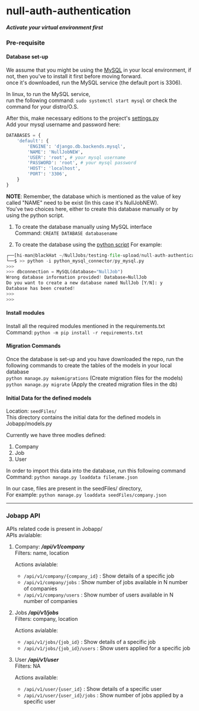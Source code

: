 # null-auth-authentication

***Activate your virtual environment first***

### Pre-requisite

#### Database set-up
We assume that you might be using the [MySQL](https://www.mysql.com/) in your local environment, if not, then you've to install it first before moving forward.    
once it's downloaded, run the MySQL service (the default port is 3306).    
    
In linux, to run the MySQL service,     
run the following command: `sudo systemctl start mysql` or check the command for your distro/O.S.    

After this, make necessary editions to the project's [settings.py](djangoauthapi1/settings.py)    
Add your mysql username and password here:    
```py
DATABASES = {
    'default': {
        'ENGINE': 'django.db.backends.mysql',
        'NAME': 'NullJobNEW',
        'USER': 'root', # your mysql username
        'PASSWORD': 'root', # your mysql password
        'HOST': 'localhost',
        'PORT': '3306',
    }
}
```
**NOTE**: Remember, the database which is mentioned as the value of key called "NAME" need to be exist (In this case it's NullJobNEW).    
You've two choices here, either to create this database manually or by using the python script.    

1. To create the database manually using MySQL interface    
Command: `CREATE DATABASE databasename`     

2. To create the database using the [python script](python_mysql_connector/py_mysql.py)
For example:     
```python
┌──[hi-man@blackHat ~/NullJobs/testing-file-upload/null-auth-authentication]
└──$ >> python -i python_mysql_connector/py_mysql.py 
>>> 
>>> dbconnection = MySQL(database="NullJob")
Wrong database information provided! Database=NullJob
Do you want to create a new database named NullJob [Y/N]: y
Database has been created!
>>> 
>>>
```

#### Install modules
Install all the required modules mentioned in the requirements.txt    
Command: `python -m pip install -r requirements.txt`

    
#### Migration Commands
Once the database is set-up and you have downloaded the repo, run the following commands to create the tables of the models in your local database    
`python manage.py makemigrations` (Create migration files for the models)   
`python manage.py migrate` (Apply the created migration files in the db)

     
#### Initial Data for the defined models

Location: `seedFiles/`    
This directory contains the initial data for the defined models in Jobapp/models.py

Currently we have three modles defined:    
1. Company
2. Job
3. User

In order to import this data into the database, run this following command    
Command: `python manage.py loaddata filename.json`

In our case, files are present in the seedFiles/ directory,    
For example: `python manage.py loaddata seedFiles/company.json`

---
    
### Jobapp API

APIs related code is present in Jobapp/    
APIs avialable:    

1. Company: ***/api/v1/company***   
    Filters: name, location

   Actions avialable:    
    * `/api/v1/company/{company_id}` : Show details of a specific job    
    * `/api/v1/company/jobs` : Show number of jobs available in N number of companies    
    * `/api/v1/company/users` : Show number of users available in N number of companies       
    
2. Jobs ***/api/v1/jobs***    
    Filters: company, location    
    
    Actions avialable:    
    * `/api/v1/jobs/{job_id}` : Show details of a specific job     
    * `/api/v1/jobs/{job_id}/users` : Show users applied for a specific job    
    
    
3. User ***/api/v1/user***    
    Filters: NA    
    
    Actions available:    
    * `/api/v1/user/{user_id}` : Show details of a specific user    
    * `/api/v1/user/{user_id}/jobs` : Show number of jobs applied by a specific user    
